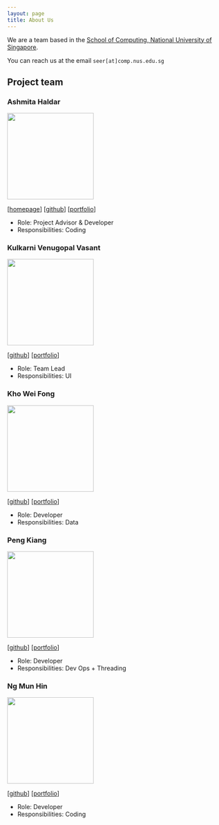 ```yaml
---
layout: page
title: About Us
---
```


We are a team based in the [School of Computing, National University of Singapore](https://www.comp.nus.edu.sg).

You can reach us at the email `seer[at]comp.nus.edu.sg`

## Project team

### Ashmita Haldar

<img src="images/ashmitahaldar.png" width="200px">

[[homepage](http://www.comp.nus.edu.sg/~damithch)]
[[github](https://github.com/ashmitahaldar)]
[[portfolio](https://ashmitahaldar.com)]

* Role: Project Advisor & Developer
* Responsibilities: Coding

### Kulkarni Venugopal Vasant

<img src="images/vorld.png" width="200px">

[[github](https://github.com/Vorld/tp/tree/master)]
[[portfolio](https://www.venugopal.net)]

* Role: Team Lead
* Responsibilities: UI

### Kho Wei Fong

<img src="images/ivorkhan.png" width="200px">

[[github](http://github.com/ivorkhan)] [[portfolio](team/johndoe.md)]

* Role: Developer
* Responsibilities: Data

### Peng Kiang

<img src="images/thepeekayy.png" width="200px">

[[github](http://github.com/ThePeeKayy)]
[[portfolio](www.linkedin.com/in/pengkiangtan)]

* Role: Developer
* Responsibilities: Dev Ops + Threading

### Ng Mun Hin

<img src="images/ngmhprogramming.png" width="200px">

[[github](https://github.com/ngmhprogramming/)]
[[portfolio](https://ngmunhin.com/)]

* Role: Developer
* Responsibilities: Coding
